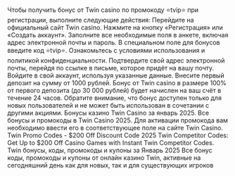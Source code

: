 Чтобы получить бонус от Twin casino по промокоду ⭐️tvip⭐️ при регистрации, выполните следующие действия:
Перейдите на официальный сайт Twin casino.
Нажмите на кнопку «Регистрация» или «Создать аккаунт».
Заполните все необходимые поля в анкете, включая адрес электронной почты и пароль.
В специальном поле для бонусов введите код ⭐️tvip⭐️.
Ознакомьтесь с условиями использования и политикой конфиденциальности.
Подтвердите свой адрес электронной почты, перейдя по ссылке в письме, которое придёт на вашу почту.
Войдите в свой аккаунт, используя указанные данные.
Внесите первый депозит на сумму от 1000 рублей.
Бонус от Twin casino в размере 100% от первого депозита (до 30 000 рублей) будет начислен на ваш счёт в течение 24 часов.
Обратите внимание, что бонус доступен только для новых пользователей и не может быть использован в сочетании с другими акциями.
Бонусы казино Twin Casino за январь 2025. Все бонусы и промокоды в Twin Casino 2025. Для активации промокода вам необходимо ввести его в соответствующее поле на сайте Twin Casino. Twin Promo Codes - $200 Off Discount Code 2025 Twin Competitor Codes: Get Up to $200 Off Casino Games with Instant Twin Competitor Codes. Twin бонусы, коды, промокоды и купоны за Январь 2025 Все бонус коды, промокоды и купоны от онлайн казино Twin, активные на сегодняшний день как для новых, так и для существующих игроков
